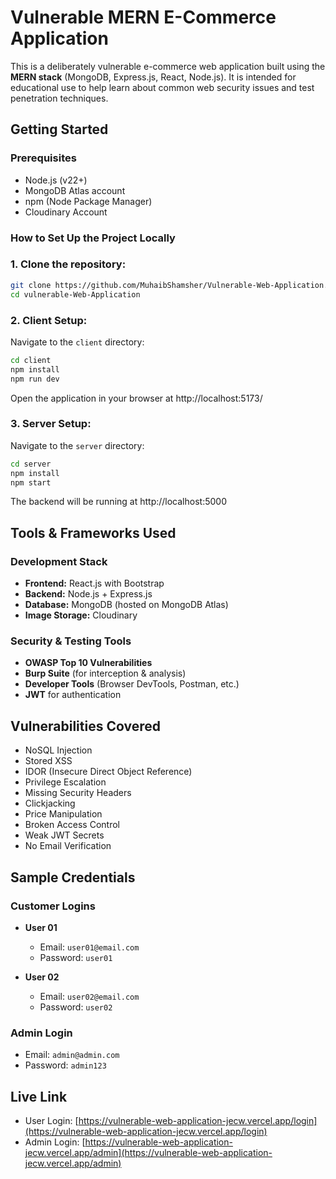 ﻿# Vulnerable MERN E-Commerce Application

This is a deliberately vulnerable e-commerce web application built using the **MERN stack** (MongoDB, Express.js, React, Node.js). It is intended for educational use to help learn about common web security issues and test penetration techniques.

## Getting Started

### Prerequisites
- Node.js (v22+)
- MongoDB Atlas account
- npm (Node Package Manager)
- Cloudinary Account


### How to Set Up the Project Locally

### 1. Clone the repository:
```bash
git clone https://github.com/MuhaibShamsher/Vulnerable-Web-Application.git
cd vulnerable-Web-Application
```
### 2. Client Setup:
Navigate to the `client` directory:
```bash
cd client
npm install
npm run dev
```

Open the application in your browser at http://localhost:5173/

### 3. Server Setup:
Navigate to the `server` directory:
```bash
cd server
npm install
npm start
```

The backend will be running at http://localhost:5000


## Tools & Frameworks Used

### Development Stack
- **Frontend:** React.js with Bootstrap  
- **Backend:** Node.js + Express.js  
- **Database:** MongoDB (hosted on MongoDB Atlas)  
- **Image Storage:** Cloudinary  


### Security & Testing Tools
- **OWASP Top 10 Vulnerabilities**  
- **Burp Suite** (for interception & analysis)  
- **Developer Tools** (Browser DevTools, Postman, etc.)  
- **JWT** for authentication  


## Vulnerabilities Covered
- NoSQL Injection  
- Stored XSS  
- IDOR (Insecure Direct Object Reference)  
- Privilege Escalation  
- Missing Security Headers  
- Clickjacking  
- Price Manipulation  
- Broken Access Control  
- Weak JWT Secrets  
- No Email Verification  


## Sample Credentials

### Customer Logins
- **User 01**  
  - Email: `user01@email.com`  
  - Password: `user01`  

- **User 02**  
  - Email: `user02@email.com`  
  - Password: `user02`  

### Admin Login
- Email: `admin@admin.com`  
- Password: `admin123`  


## Live Link

- User Login: [https://vulnerable-web-application-jecw.vercel.app/login](https://vulnerable-web-application-jecw.vercel.app/login)
- Admin Login: [https://vulnerable-web-application-jecw.vercel.app/admin](https://vulnerable-web-application-jecw.vercel.app/admin)


